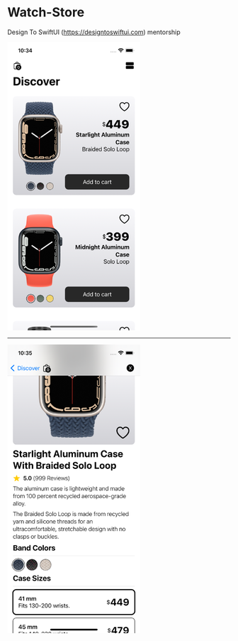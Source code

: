 # Watch-Store
Design To SwiftUI (https://designtoswiftui.com) mentorship

<img src="https://raw.githubusercontent.com/Elichartnett/Watch-Store/main/1.png" alt="1" width="300"/>

---

<img src="https://raw.githubusercontent.com/Elichartnett/Watch-Store/main/2.png" alt="2" width="300"/>
